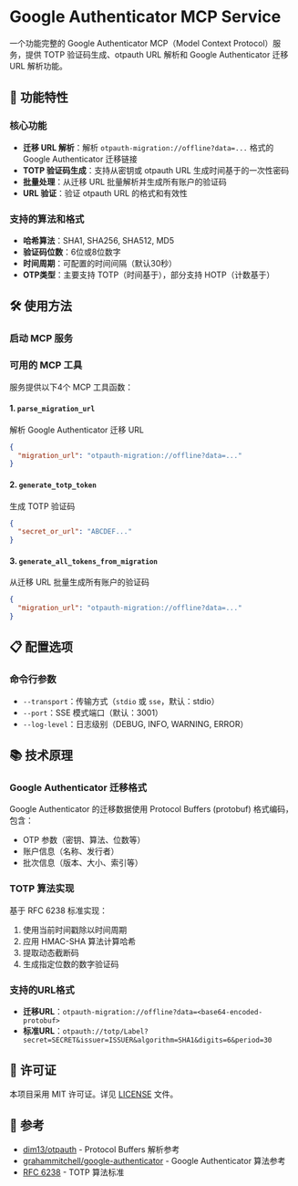 # Google Authenticator MCP Service

一个功能完整的 Google Authenticator MCP（Model Context Protocol）服务，提供 TOTP 验证码生成、otpauth URL 解析和 Google Authenticator 迁移 URL 解析功能。

## 🚀 功能特性

### 核心功能
- **迁移 URL 解析**：解析 `otpauth-migration://offline?data=...` 格式的 Google Authenticator 迁移链接
- **TOTP 验证码生成**：支持从密钥或 otpauth URL 生成时间基于的一次性密码
- **批量处理**：从迁移 URL 批量解析并生成所有账户的验证码
- **URL 验证**：验证 otpauth URL 的格式和有效性

### 支持的算法和格式
- **哈希算法**：SHA1, SHA256, SHA512, MD5
- **验证码位数**：6位或8位数字
- **时间周期**：可配置的时间间隔（默认30秒）
- **OTP类型**：主要支持 TOTP（时间基于），部分支持 HOTP（计数基于）

## 🛠️ 使用方法

### 启动 MCP 服务

### 可用的 MCP 工具

服务提供以下4个 MCP 工具函数：

#### 1. `parse_migration_url`
解析 Google Authenticator 迁移 URL
```json
{
  "migration_url": "otpauth-migration://offline?data=..."
}
```

#### 2. `generate_totp_token`
生成 TOTP 验证码
```json
{
  "secret_or_url": "ABCDEF..."
}
```

#### 3. `generate_all_tokens_from_migration`
从迁移 URL 批量生成所有账户的验证码
```json
{
  "migration_url": "otpauth-migration://offline?data=..."
}
```

## 📋 配置选项

### 命令行参数
- `--transport`：传输方式（`stdio` 或 `sse`，默认：stdio）
- `--port`：SSE 模式端口（默认：3001）
- `--log-level`：日志级别（DEBUG, INFO, WARNING, ERROR）

## 📚 技术原理

### Google Authenticator 迁移格式
Google Authenticator 的迁移数据使用 Protocol Buffers (protobuf) 格式编码，包含：
- OTP 参数（密钥、算法、位数等）
- 账户信息（名称、发行者）
- 批次信息（版本、大小、索引等）

### TOTP 算法实现
基于 RFC 6238 标准实现：
1. 使用当前时间戳除以时间周期
2. 应用 HMAC-SHA 算法计算哈希
3. 提取动态截断码
4. 生成指定位数的数字验证码

### 支持的URL格式
- **迁移URL**：`otpauth-migration://offline?data=<base64-encoded-protobuf>`
- **标准URL**：`otpauth://totp/Label?secret=SECRET&issuer=ISSUER&algorithm=SHA1&digits=6&period=30`

## 📄 许可证

本项目采用 MIT 许可证。详见 [LICENSE](LICENSE) 文件。

## 🙏 参考

- [dim13/otpauth](https://github.com/dim13/otpauth) - Protocol Buffers 解析参考
- [grahammitchell/google-authenticator](https://github.com/grahammitchell/google-authenticator) - Google Authenticator 算法参考
- [RFC 6238](https://tools.ietf.org/html/rfc6238) - TOTP 算法标准
